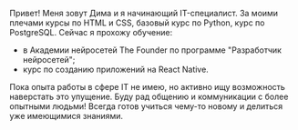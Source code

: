 Привет!
Меня зовут Дима и я начинающий IT-специалист.
За моими плечами курсы по HTML и CSS, базовый курс по Python, курс по PostgreSQL.
Сейчас я прохожу обучение:
- в Академии нейросетей The Founder по программе "Разработчик нейросетей";
- курс по созданию приложений на React Native.

Пока опыта работы в сфере IT не имею, но активно ищу возможность наверстать это упущение.
Буду рад общению и коммуникации с более опытными людьми!
Всегда готов учиться чему-то новому и делиться уже имеющимися знаниями.
